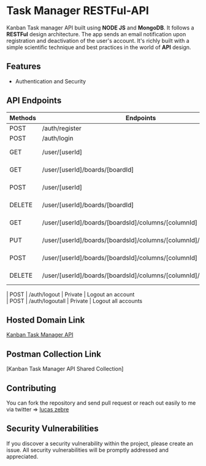 # Task Manager RESTFul-API

Kanban Task manager API built using **NODE JS** and **MongoDB**. It follows a **RESTFul** design architecture. The app sends an email notification upon registration and deactivation of the user's account. It's richly built with a simple scientific technique and best practices in the world of **API** design.

## Features

- Authentication and Security

## API Endpoints

| Methods | Endpoints                          | Access  | Description                              |
| ------- | ---------------------------------- | ------- | ---------------------------------------- |
| POST    | /auth/register               | Public  | Register                                 |
| POST    | /auth/login                       | Public  | Login                                    |
| GET     | /user/[userId]                         | Private | User's Boards                         |
| GET   | /user/[userId]/boards/[boardId]                          | Private | Get one board                           |
| POST    | /user/[userId]                   | Private |  Create a Board                   |
| DELETE    | /user/[userId]/boards/[boardId]             | Private | Delete  one board                      |
| GET | /user/[userId]/boards/[boardsId]/columns/[columnId]                   | Private | get one column 
| PUT | /user/[userId]/boards/[boardsId]/columns/[columnId]/tasks/[taskId]                   | Private | update one task 
| POST | /user/[userId]/boards/[boardsId]/columns/[columnId]                  | Private | create one task
| DELETE  | /user/[userId]/boards/[boardsId]/columns/[columnId]/tasks/[taskId]                          | Private | Delete one task                            

| POST    | /auth/logout               | Private | Logout an account                        
| POST    | /auth/logoutall             | Private | Logout all accounts                      

## Hosted Domain Link

[Kanban Task Manager API](https://kater-task-manager-api.herokuapp.com/)

## Postman Collection Link

[Kanban Task Manager API Shared Collection]

## Contributing

You can fork the repository and send pull request or reach out easily to me via twitter => [lucas zebre](https://twitter.com/ZebreLucas)

## Security Vulnerabilities

If you discover a security vulnerability within the project, please create an issue. All security vulnerabilities will be promptly addressed and appreciated.
